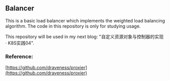 ## Balancer

This is a basic load balancer which implements the weighted load balancing algorithm.
The code in this repository is only for studying usage.

This repository will be used in my next blog: "自定义资源对象与控制器的实现 · K8S实践04".

### Reference:
[https://github.com/draveness/proxier](https://github.com/draveness/proxier)
